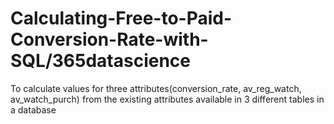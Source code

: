 # Calculating-Free-to-Paid-Conversion-Rate-with-SQL/365datascience
To calculate values for three attributes(conversion_rate, av_reg_watch, av_watch_purch) from the existing attributes available in 3 different tables in a database
